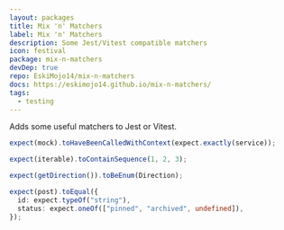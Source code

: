 ```yaml
---
layout: packages
title: Mix 'n' Matchers
label: Mix 'n' Matchers
description: Some Jest/Vitest compatible matchers
icon: festival
package: mix-n-matchers
devDep: true
repo: EskiMojo14/mix-n-matchers
docs: https://eskimojo14.github.io/mix-n-matchers/
tags:
  - testing
---
```


Adds some useful matchers to Jest or Vitest.

```ts
expect(mock).toHaveBeenCalledWithContext(expect.exactly(service));

expect(iterable).toContainSequence(1, 2, 3);

expect(getDirection()).toBeEnum(Direction);

expect(post).toEqual({
  id: expect.typeOf("string"),
  status: expect.oneOf(["pinned", "archived", undefined]),
});
```
